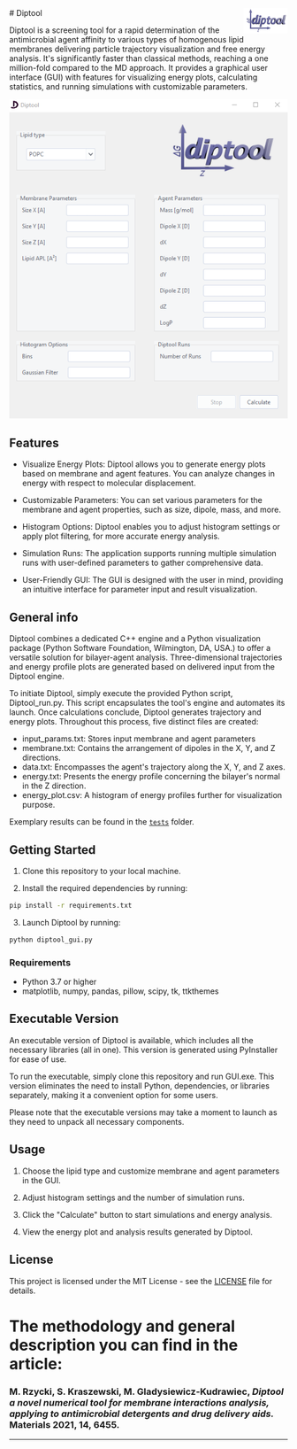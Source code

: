 <div align="right">
  <img src="pics/diptool_logo.png" alt="logo" style="float:right; width:80px;">
</div>
# Diptool



 Diptool is a screening tool for a rapid determination of the antimicrobial agent affinity to various types of homogenous lipid membranes delivering particle trajectory visualization and free energy analysis. It's significantly faster than classical methods, reaching a one million-fold compared to the MD approach. 
 It provides a graphical user interface (GUI) with features for visualizing energy plots, calculating statistics, and running simulations with customizable parameters.
 
 <div align="center">
  <img src="pics/diptool_gui.png" alt="GUI">
</div>
 

## Features

- Visualize Energy Plots: Diptool allows you to generate energy plots based on membrane and agent features. You can analyze changes in energy with respect to molecular displacement.
  
- Customizable Parameters: You can set various parameters for the membrane and agent properties, such as size, dipole, mass, and more.

- Histogram Options: Diptool enables you to adjust histogram settings or apply plot filtering, for more accurate energy analysis.

- Simulation Runs: The application supports running multiple simulation runs with user-defined parameters to gather comprehensive data.

- User-Friendly GUI: The GUI is designed with the user in mind, providing an intuitive interface for parameter input and result visualization.


## General info

Diptool combines a dedicated C++ engine and a Python visualization package (Python Software Foundation, Wilmington, DA, USA.) to offer a versatile solution for bilayer-agent analysis.
Three-dimensional trajectories and energy profile plots are generated based on delivered input from the Diptool engine. 

To initiate Diptool, simply execute the provided Python script, Diptool_run.py. This script encapsulates the tool's engine and automates its launch. Once calculations conclude, Diptool generates trajectory and energy plots.
Throughout this process, five distinct files are created:

- input_params.txt: Stores input membrane and agent parameters
- membrane.txt: Contains the arrangement of dipoles in the X, Y, and Z directions.
- data.txt: Encompasses the agent's trajectory along the X, Y, and Z axes.
- energy.txt: Presents the energy profile concerning the bilayer's normal in the Z direction.
- energy_plot.csv: A histogram of energy profiles further for visualization purpose.

Exemplary results can be found in the [`tests`](./tests/) folder. 

## Getting Started

1. Clone this repository to your local machine.

2. Install the required dependencies by running:

```bash
pip install -r requirements.txt
```

3. Launch Diptool by running:

```bash
python diptool_gui.py
```


### Requirements
 - Python 3.7 or higher
 - matplotlib, numpy, pandas, pillow, scipy, tk, ttkthemes
 
 
 ## Executable Version

An executable version of Diptool is available, which includes all the necessary libraries (all in one). This version is generated using PyInstaller for ease of use.

To run the executable, simply clone this repository and run GUI.exe. This version eliminates the need to install Python, dependencies, or libraries separately, making it a convenient option for some users.

Please note that the executable versions may take a moment to launch as they need to unpack all necessary components.


## Usage

1. Choose the lipid type and customize membrane and agent parameters in the GUI.

2. Adjust histogram settings and the number of simulation runs.

3. Click the "Calculate" button to start simulations and energy analysis.

4. View the energy plot and analysis results generated by Diptool.


## License

This project is licensed under the MIT License - see the [LICENSE](LICENSE) file for details.


# The methodology and general description you can find in the article: 

 ### M. Rzycki, S. Kraszewski, M. Gladysiewicz-Kudrawiec, *Diptool a novel numerical tool for membrane interactions analysis, applying to antimicrobial detergents and drug delivery aids.* Materials 2021, 14, 6455. 
 
 ---

